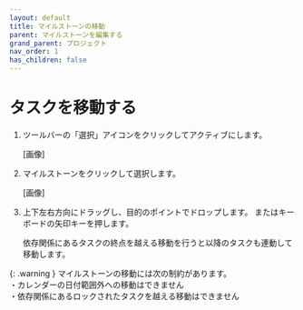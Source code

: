 ```yaml
---
layout: default
title: マイルストーンの移動
parent: マイルストーンを編集する
grand_parent: プロジェクト
nav_order: 1
has_children: false
---
```


# タスクを移動する

1. ツールバーの「選択」アイコンをクリックしてアクティブにします。
    
    [画像]
    
2. マイルストーンをクリックして選択します。
    
    [画像]
    
3. 上下左右方向にドラッグし、目的のポイントでドロップします。
またはキーボードの矢印キーを押します。
    
    依存関係にあるタスクの終点を越える移動を行うと以降のタスクも連動して移動します。
    
{: .warning }
マイルストーンの移動には次の制約があります。  
・カレンダーの日付範囲外への移動はできません  
・依存関係にあるロックされたタスクを越える移動はできません